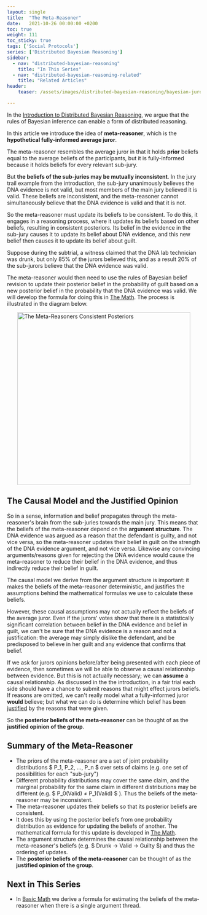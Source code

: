 ```yaml
---
layout: single
title:  "The Meta-Reasoner"
date:   2021-10-26 00:00:00 +0200
toc: true
weight: 111
toc_sticky: true
tags: ['Social Protocols']
series: ['Distributed Bayesian Reasoning']
sidebar:
  - nav: "distributed-bayesian-reasoning"
    title: "In This Series"
  - nav: "distributed-bayesian-reasoning-related"
    title: "Related Articles"
header:
    teaser: /assets/images/distributed-bayesian-reasoning/bayesian-juror-posterior.svg

---
```



In the [Introduction to Distributed Bayesian Reasoning](/distributed-bayesian-reasoning-introduction), we argue that the rules of Bayesian inference can enable a form of distributed reasoning.

In this article we introduce the idea of **meta-reasoner**, which is the **hypothetical fully-informed average juror**.

The meta-reasoner resembles the average juror in that it holds **prior** beliefs equal to the average beliefs of the participants, but it is fully-informed because it holds beliefs for every relevant sub-jury. 

But **the beliefs of the sub-juries may be mutually inconsistent**. In the jury trail example from the introduction, the sub-jury unanimously believes the DNA evidence is not valid, but most members of the main jury believed it is valid. These beliefs are inconsistent, and the meta-reasoner cannot simultaneously believe that the DNA evidence is valid and that it is not.

So the meta-reasoner must update its beliefs to be consistent. To do this, it engages in a reasoning process, where it updates its beliefs based on other beliefs, resulting in consistent posteriors. Its belief in the evidence in the sub-jury causes it to update its belief about DNA evidence, and this new belief then causes it to update its belief about guilt.



Suppose during the subtrial, a witness claimed that the DNA lab technician was drunk, but only 85% of the jurors believed this, and as a result 20% of the sub-jurors believe that the DNA evidence was valid. 

The meta-reasoner would then need to use the rules of Bayesian belief revision to update their posterior belief in the probability of guilt based on a new posterior belief in the probability that the DNA evidence was valid. We will develop the formula for doing this in [The Math](/distributed-bayesian-reasoning-math). The process is illustrated in the diagram below.


<img src="/assets/images/distributed-bayesian-reasoning/meta-reasoner-consistent-posteriors.svg"
     alt="The Meta-Reasoners Consistent Posteriors"
     style="display: block; margin-left: auto; margin-right: auto; height: 450" />


## The Causal Model and the Justified Opinion

So in a sense, information and belief propagates through the meta-reasoner's brain from the sub-juries towards the main jury. This means that the beliefs of the meta-reasoner depend on the **argument structure**. The DNA evidence was argued as a reason that the defendant is guilty, and not vice versa, so the meta-reasoner updates their belief in guilt on the strength of the DNA evidence argument, and not vice versa. Likewise any convincing arguments/reasons given for rejecting the DNA evidence would cause the meta-reasoner to reduce their belief in the DNA evidence, and thus indirectly reduce their belief in guilt.

The causal model we derive from the argument structure is important: it makes the beliefs of the meta-reasoner deterministic, and justifies the assumptions behind the mathematical formulas we use to calculate these beliefs.

However, these causal assumptions may not actually reflect the beliefs of the average juror. Even if the jurors' votes show that there is  a statistically significant correlation between belief in the DNA evidence and belief in guilt, we can't be sure that the DNA evidence is a reason and not a justification: the average may simply dislike the defendant, and be predisposed to believe in her guilt and any evidence that confirms that belief.

If we ask for jurors opinions before/after being presented with each piece of evidence, then sometimes we will be able to observe a causal relationship between evidence. But this is not actually necessary; we can **assume** a causal relationship. As discussed in the the introduction, in a fair trial each side should have a chance to submit reasons that might effect jurors beliefs. If reasons are omitted, we can't really model what a fully-informed juror **would** believe; but what we can do is determine which belief has been [justified](/distributed-bayesian-reasoning-introduction/#the-justified-verdict) by the reasons that were given. 

So the **posterior beliefs of the meta-reasoner** can be thought of as the **justified opinion of the group**.


## Summary of the Meta-Reasoner

- The priors of the meta-reasoner are a set of joint probability distributions $ P_1, P_2, ..., P_n $ over sets of claims (e.g. one set of possibilities for each "sub-jury")
- Different probability distributions may cover the same claim, and the marginal probability for the same claim in different distributions may be different (e.g. $ P_0(Valid) ≠ P_1(Valid) $ ). Thus the beliefs of the meta-reasoner may be inconsistent.
- The meta-reasoner updates their beliefs so that its posterior beliefs are consistent.
- It does this by using the posterior beliefs from one probability distribution as evidence for updating the beliefs of another. The mathematical formula for this update is developed in [The Math](/distributed-bayesian-reasoning-math).
- The argument structure determines the causal relationship between the meta-reasoner's beliefs (e.g. $ Drunk → Valid → Guilty $) and thus the ordering of updates.
- The **posterior beliefs of the meta-reasoner** can be thought of as the **justified opinion of the group**.


## Next in This Series

- In [Basic Math](/distributed-bayesian-reasoning-math) we derive a formula for estimating the beliefs of the meta-reasoner when there is a single argument thread.



